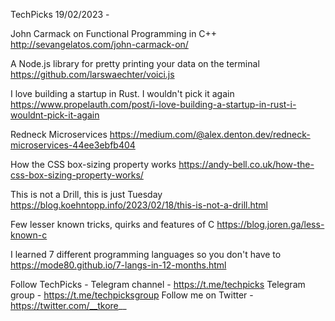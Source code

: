 TechPicks 19/02/2023 -

John Carmack on Functional Programming in C++
http://sevangelatos.com/john-carmack-on/

A Node.js library for pretty printing your data on the terminal
https://github.com/larswaechter/voici.js

I love building a startup in Rust. I wouldn't pick it again
https://www.propelauth.com/post/i-love-building-a-startup-in-rust-i-wouldnt-pick-it-again

Redneck Microservices
https://medium.com/@alex.denton.dev/redneck-microservices-44ee3ebfb404

How the CSS box-sizing property works
https://andy-bell.co.uk/how-the-css-box-sizing-property-works/

This is not a Drill, this is just Tuesday
https://blog.koehntopp.info/2023/02/18/this-is-not-a-drill.html

Few lesser known tricks, quirks and features of C
https://blog.joren.ga/less-known-c

I learned 7 different programming languages so you don't have to
https://mode80.github.io/7-langs-in-12-months.html

Follow TechPicks -
Telegram channel - https://t.me/techpicks
Telegram group - https://t.me/techpicksgroup
Follow me on Twitter - https://twitter.com/__tkore__